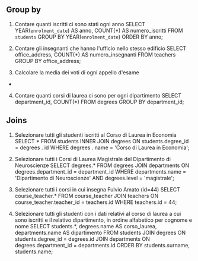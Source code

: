 ## Group by
1. Contare quanti iscritti ci sono stati ogni anno
SELECT YEAR(`enrolment_date`) AS anno, COUNT(*) AS numero_iscritti FROM `students` GROUP BY YEAR(`enrolment_date`) ORDER BY anno;

2. Contare gli insegnanti che hanno l'ufficio nello stesso edificio
SELECT office_address, COUNT(*) AS numero_insegnanti FROM teachers GROUP BY office_address;

3. Calcolare la media dei voti di ogni appello d'esame
*

4. Contare quanti corsi di laurea ci sono per ogni dipartimento
SELECT department_id, COUNT(*) FROM degrees GROUP BY department_id;


## Joins
1. Selezionare tutti gli studenti iscritti al Corso di Laurea in Economia
SELECT * FROM students INNER JOIN degrees ON students.degree_id = degrees . id WHERE degrees . name = 'Corso di Laurea in Economia';

2. Selezionare tutti i Corsi di Laurea Magistrale del Dipartimento di Neuroscienze
SELECT degrees.* FROM degrees JOIN departments ON degrees.department_id = department_id WHERE departments.name = 'Dipartimento di Neuroscienze' AND degrees.level = 'magistrale';

3. Selezionare tutti i corsi in cui insegna Fulvio Amato (id=44)
SELECT course_teacher.* FROM course_teacher JOIN teachers ON course_teacher.teacher_id = teachers.id WHERE teachers.id = 44;

4. Selezionare tutti gli studenti con i dati relativi al corso di laurea a cui sono iscritti e il relativo dipartimento, in ordine alfabetico per cognome e nome
SELECT students.*, degrees.name AS corso_laurea, departments.name AS dipartimento FROM students JOIN degrees ON students.degree_id = degrees.id JOIN departments ON degrees.department_id = departments.id ORDER BY students.surname, students.name;